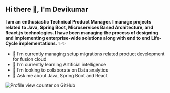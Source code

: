 ## Hi there 👋, I'm Devikumar

**I am an enthusiastic Technical Product Manager. I manage projects related to Java, Spring Boot, Microservices Based Architecture, and React.js technologies. I have been managing the process of designing and implementing enterprise-wide solutions along with end to end Life-Cycle implementations.**
✨✨

- 🔭 I’m currently managing setup migrations related product development for fusion cloud
- 🌱 I’m currently learning Artificial intelligence
- 👯 I’m looking to collaborate on Data analytics
- 💬 Ask me about Java, Spring Boot and React

![Profile view counter on GitHub](https://komarev.com/ghpvc/?username=devikumar)
